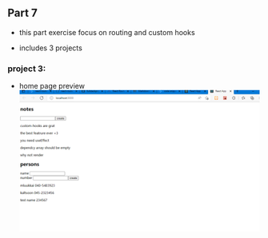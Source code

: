 ## Part 7

- this part exercise focus on routing and custom hooks

- includes 3 projects


### project 3:
- home page preview
![home](./ultimate-hooks/public/home.png?raw=true "home")